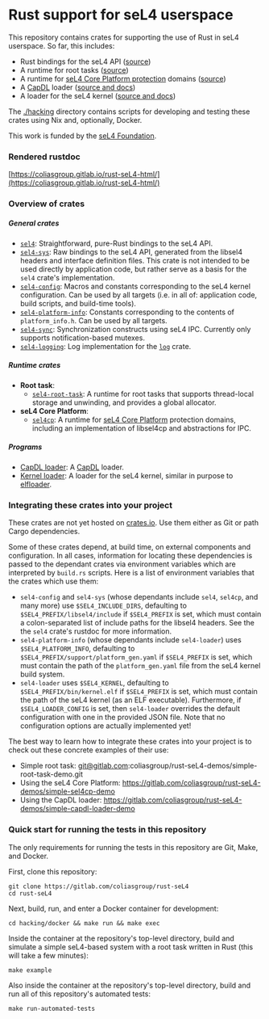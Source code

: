 # Rust support for seL4 userspace

This repository contains crates for supporting the use of Rust in seL4 userspace. So far, this includes:

- Rust bindings for the seL4 API ([source](./crates/sel4))
- A runtime for root tasks ([source](./crates/sel4-root-task))
- A runtime for [seL4 Core Platform protection](https://github.com/BreakawayConsulting/sel4cp) domains ([source](./crates/sel4cp))
- A [CapDL](https://docs.sel4.systems/projects/capdl/) loader ([source and docs](./crates/capdl))
- A loader for the seL4 kernel ([source and docs](./crates/sel4-loader))

The [./hacking](./hacking) directory contains scripts for developing and testing these crates using Nix and, optionally, Docker.

This work is funded by the [seL4 Foundation](https://sel4.systems/Foundation/home.pml).

### Rendered rustdoc

[https://coliasgroup.gitlab.io/rust-seL4-html/](https://coliasgroup.gitlab.io/rust-seL4-html/)

### Overview of crates

##### General crates

- [`sel4`](./crates/sel4): Straightforward, pure-Rust bindings to the seL4 API.
- [`sel4-sys`](./crates/sel4/sys): Raw bindings to the seL4 API, generated from the libsel4 headers and interface definition files. This crate is not intended to be used directly by application code, but rather serve as a basis for the `sel4` crate's implementation.
- [`sel4-config`](./crates/sel4/config): Macros and constants corresponding to the seL4 kernel configuration. Can be used by all targets (i.e. in all of: application code, build scripts, and build-time tools).
- [`sel4-platform-info`](./crates/sel4-platform-info): Constants corresponding to the contents of `platform_info.h`. Can be used by all targets.
- [`sel4-sync`](./crates/sel4-sync): Synchronization constructs using seL4 IPC. Currently only supports notification-based mutexes.
- [`sel4-logging`](./crates/sel4-logging): Log implementation for the [`log`](https://crates.io/crates/log) crate.

##### Runtime crates

- **Root task**:
  - [`sel4-root-task`](./crates/sel4-root-task): A runtime for root tasks that supports thread-local storage and unwinding, and provides a global allocator.
- **seL4 Core Platform**:
  - [`sel4cp`](./crates/sel4cp): A runtime for [seL4 Core Platform](https://github.com/BreakawayConsulting/sel4cp) protection domains, including an implementation of libsel4cp and abstractions for IPC.

##### Programs

- [CapDL loader](./crates/capdl): A [CapDL](https://docs.sel4.systems/projects/capdl/) loader.
- [Kernel loader](./crates/sel4-loader): A loader for the seL4 kernel, similar in purpose to [elfloader](https://github.com/seL4/seL4_tools/tree/master/elfloader-tool).

### Integrating these crates into your project

These crates are not yet hosted on [crates.io](https://crates.io).
Use them either as Git or path Cargo dependencies.

Some of these crates depend, at build time, on external components and configuration.
In all cases, information for locating these dependencies is passed to the dependant crates via environment variables which are interpreted by `build.rs` scripts.
Here is a list of environment variables that the crates which use them:

- `sel4-config` and `sel4-sys` (whose dependants include `sel4`, `sel4cp`, and many more) use
  `$SEL4_INCLUDE_DIRS`, defaulting to `$SEL4_PREFIX/libsel4/include` if `$SEL4_PREFIX` is set, which
  must contain a colon-separated list of include paths for the libsel4 headers. See the the `sel4`
  crate's rustdoc for more information.
- `sel4-platform-info` (whose dependants include `sel4-loader`) uses `$SEL4_PLATFORM_INFO`,
  defaulting to `$SEL4_PREFIX/support/platform_gen.yaml` if `$SEL4_PREFIX` is set, which must
  contain the path of the `platform_gen.yaml` file from the seL4 kernel build system.
- `sel4-loader` uses `$SEL4_KERNEL`, defaulting to `$SEL4_PREFIX/bin/kernel.elf` if `$SEL4_PREFIX`
  is set, which must contain the path of the seL4 kernel (as an ELF executable). Furthermore, if
  `$SEL4_LOADER_CONFIG` is set, then `sel4-loader` overrides the default configuration with one in
  the provided JSON file. Note that no configuration options are actually implemented yet!

The best way to learn how to integrate these crates into your project is to check out these concrete examples of their use:

- Simple root task: git@gitlab.com:coliasgroup/rust-seL4-demos/simple-root-task-demo.git
- Using the seL4 Core Platform: https://gitlab.com/coliasgroup/rust-seL4-demos/simple-sel4cp-demo
- Using the CapDL loader: https://gitlab.com/coliasgroup/rust-seL4-demos/simple-capdl-loader-demo

### Quick start for running the tests in this repository

The only requirements for running the tests in this repository are Git, Make, and Docker.

First, clone this repository:

```
git clone https://gitlab.com/coliasgroup/rust-seL4
cd rust-seL4
```

Next, build, run, and enter a Docker container for development:

```
cd hacking/docker && make run && make exec
```

Inside the container at the repository's top-level directory, build and simulate a simple seL4-based system with a root task written in Rust (this will take a few minutes):

```
make example
```

Also inside the container at the repository's top-level directory, build and run all of this repository's automated tests:

```
make run-automated-tests
```
